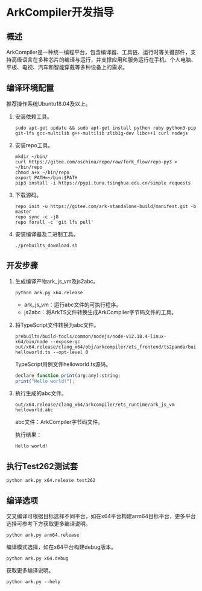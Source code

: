 # ArkCompiler开发指导

## 概述
ArkCompiler是一种统一编程平台，包含编译器、工具链、运行时等关键部件，支持高级语言在多种芯片的编译与运行，并支撑应用和服务运行在手机、个人电脑、平板、电视、汽车和智能穿戴等多种设备上的需求。

## 编译环境配置
推荐操作系统Ubuntu18.04及以上。

1. 安装依赖工具。
   ```shell
   sudo apt-get update && sudo apt-get install python ruby python3-pip git-lfs gcc-multilib g++-multilib zlib1g-dev libc++1 curl nodejs
   ```
2. 安装repo工具。
    ```shell
    mkdir ~/bin/
    curl https://gitee.com/oschina/repo/raw/fork_flow/repo-py3 > ~/bin/repo
    chmod a+x ~/bin/repo
    export PATH=~/bin:$PATH
    pip3 install -i https://pypi.tuna.tsinghua.edu.cn/simple requests
    ```
3. 下载源码。
    ```shell
    repo init -u https://gitee.com/ark-standalone-build/manifest.git -b master
    repo sync -c -j8
    repo forall -c 'git lfs pull'
    ```

4. 安装编译器及二进制工具。
    ```shell
    ./prebuilts_download.sh
    ```

## 开发步骤

1. 生成编译产物ark_js_vm及js2abc。
    ```shell
    python ark.py x64.release
    ```
    - ark_js_vm：运行abc文件的可执行程序。
    - js2abc：将ArkTS文件转换生成ArkCompiler字节码文件的工具。

2. 将TypeScript文件转换为abc文件。
    ```shell
    prebuilts/build-tools/common/nodejs/node-v12.18.4-linux-x64/bin/node --expose-gc out/x64.release/clang_x64/obj/arkcompiler/ets_frontend/ts2panda/build/src/index.js helloworld.ts --opt-level 0
    ```
    TypeScript用例文件helloworld.ts源码。
    ```JavaScript
    declare function print(arg:any):string;
    print("Hello world!");
    ```

3. 执行生成的abc文件。
    ```shell
    out/x64.release/clang_x64/arkcompiler/ets_runtime/ark_js_vm helloworld.abc
    ```
    abc文件：ArkCompiler字节码文件。
    
    执行结果：
    ```
    Hello world!
    ```

## 执行Test262测试套
```
python ark.py x64.release test262
```

## 编译选项

交叉编译可根据目标选择不同平台，如在x64平台构建arm64目标平台，更多平台选择可参考下方获取更多编译说明。
```
python ark.py arm64.release
```
编译模式选择，如在x64平台构建debug版本。
```
python ark.py x64.debug
```
获取更多编译说明。
```
python ark.py --help
```

